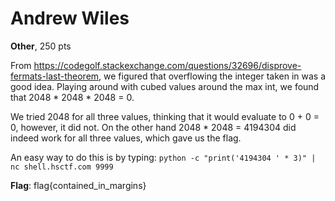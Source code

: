 # Andrew Wiles
**Other**, 250 pts

From https://codegolf.stackexchange.com/questions/32696/disprove-fermats-last-theorem, we figured that overflowing the integer taken in was a good idea. Playing around with cubed values around the max int, we found that 2048 * 2048 * 2048 = 0.

We tried 2048 for all three values, thinking that it would evaluate to 0 + 0 = 0, however, it did not. On the other hand 2048 * 2048 = 4194304 did indeed work for all three values, which gave us the flag.

An easy way to do this is by typing: 
`python -c "print('4194304 ' * 3)" | nc shell.hsctf.com 9999`

**Flag**: flag{contained_in_margins}
